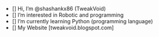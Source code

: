- []  Hi, I’m @shashankx86 (TweakVoid)
- []  I’m interested in Robotic and programming
- []  I’m currently learning Python (programming language)
- []  My Website [tweakvoid.blogspot.com]
